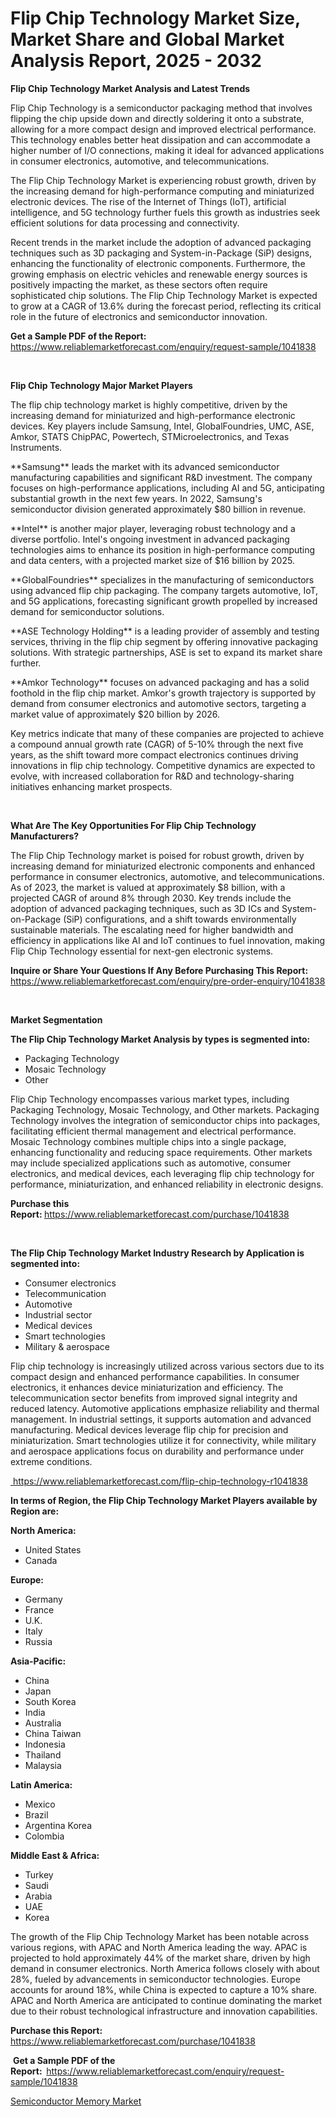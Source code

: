 <p><h1>Flip Chip Technology Market Size, Market Share and Global Market Analysis Report, 2025 - 2032</h1></p><p><strong>Flip Chip Technology Market Analysis and Latest Trends</strong></p>
<p><p>Flip Chip Technology is a semiconductor packaging method that involves flipping the chip upside down and directly soldering it onto a substrate, allowing for a more compact design and improved electrical performance. This technology enables better heat dissipation and can accommodate a higher number of I/O connections, making it ideal for advanced applications in consumer electronics, automotive, and telecommunications.</p><p>The Flip Chip Technology Market is experiencing robust growth, driven by the increasing demand for high-performance computing and miniaturized electronic devices. The rise of the Internet of Things (IoT), artificial intelligence, and 5G technology further fuels this growth as industries seek efficient solutions for data processing and connectivity.</p><p>Recent trends in the market include the adoption of advanced packaging techniques such as 3D packaging and System-in-Package (SiP) designs, enhancing the functionality of electronic components. Furthermore, the growing emphasis on electric vehicles and renewable energy sources is positively impacting the market, as these sectors often require sophisticated chip solutions. The Flip Chip Technology Market is expected to grow at a CAGR of 13.6% during the forecast period, reflecting its critical role in the future of electronics and semiconductor innovation.</p></p>
<p><strong>Get a Sample PDF of the Report:&nbsp;</strong> <a href="https://www.reliablemarketforecast.com/enquiry/request-sample/1041838?utm_campaign=3169&utm_medium=2&utm_source=Github&utm_content=ia&utm_term=06042025&utm_id=flip-chip-technology">https://www.reliablemarketforecast.com/enquiry/request-sample/1041838</a></p>
<p>&nbsp;</p>
<p><strong>Flip Chip Technology Major Market Players</strong></p>
<p><p>The flip chip technology market is highly competitive, driven by the increasing demand for miniaturized and high-performance electronic devices. Key players include Samsung, Intel, GlobalFoundries, UMC, ASE, Amkor, STATS ChipPAC, Powertech, STMicroelectronics, and Texas Instruments.</p><p>**Samsung** leads the market with its advanced semiconductor manufacturing capabilities and significant R&D investment. The company focuses on high-performance applications, including AI and 5G, anticipating substantial growth in the next few years. In 2022, Samsung's semiconductor division generated approximately $80 billion in revenue.</p><p>**Intel** is another major player, leveraging robust technology and a diverse portfolio. Intel's ongoing investment in advanced packaging technologies aims to enhance its position in high-performance computing and data centers, with a projected market size of $16 billion by 2025.</p><p>**GlobalFoundries** specializes in the manufacturing of semiconductors using advanced flip chip packaging. The company targets automotive, IoT, and 5G applications, forecasting significant growth propelled by increased demand for semiconductor solutions.</p><p>**ASE Technology Holding** is a leading provider of assembly and testing services, thriving in the flip chip segment by offering innovative packaging solutions. With strategic partnerships, ASE is set to expand its market share further.</p><p>**Amkor Technology** focuses on advanced packaging and has a solid foothold in the flip chip market. Amkor's growth trajectory is supported by demand from consumer electronics and automotive sectors, targeting a market value of approximately $20 billion by 2026.</p><p>Key metrics indicate that many of these companies are projected to achieve a compound annual growth rate (CAGR) of 5-10% through the next five years, as the shift toward more compact electronics continues driving innovations in flip chip technology. Competitive dynamics are expected to evolve, with increased collaboration for R&D and technology-sharing initiatives enhancing market prospects.</p></p>
<p>&nbsp;</p>
<p><strong>What Are The Key Opportunities For Flip Chip Technology Manufacturers?</strong></p>
<p><p>The Flip Chip Technology market is poised for robust growth, driven by increasing demand for miniaturized electronic components and enhanced performance in consumer electronics, automotive, and telecommunications. As of 2023, the market is valued at approximately $8 billion, with a projected CAGR of around 8% through 2030. Key trends include the adoption of advanced packaging techniques, such as 3D ICs and System-on-Package (SiP) configurations, and a shift towards environmentally sustainable materials. The escalating need for higher bandwidth and efficiency in applications like AI and IoT continues to fuel innovation, making Flip Chip Technology essential for next-gen electronic systems.</p></p>
<p><strong>Inquire or Share Your Questions If Any Before Purchasing This Report:</strong> <a href="https://www.reliablemarketforecast.com/enquiry/pre-order-enquiry/1041838?utm_campaign=3169&utm_medium=2&utm_source=Github&utm_content=ia&utm_term=06042025&utm_id=flip-chip-technology">https://www.reliablemarketforecast.com/enquiry/pre-order-enquiry/1041838</a></p>
<p>&nbsp;</p>
<p><strong>Market Segmentation</strong></p>
<p><strong>The Flip Chip Technology Market Analysis by types is segmented into:</strong></p>
<p><ul><li>Packaging Technology</li><li>Mosaic Technology</li><li>Other</li></ul></p>
<p><p>Flip Chip Technology encompasses various market types, including Packaging Technology, Mosaic Technology, and Other markets. Packaging Technology involves the integration of semiconductor chips into packages, facilitating efficient thermal management and electrical performance. Mosaic Technology combines multiple chips into a single package, enhancing functionality and reducing space requirements. Other markets may include specialized applications such as automotive, consumer electronics, and medical devices, each leveraging flip chip technology for performance, miniaturization, and enhanced reliability in electronic designs.</p></p>
<p><strong>Purchase this Report:&nbsp;</strong><a href="https://www.reliablemarketforecast.com/purchase/1041838?utm_campaign=3169&utm_medium=2&utm_source=Github&utm_content=ia&utm_term=06042025&utm_id=flip-chip-technology">https://www.reliablemarketforecast.com/purchase/1041838</a></p>
<p>&nbsp;</p>
<p><strong>The Flip Chip Technology Market Industry Research by Application is segmented into:</strong></p>
<p><ul><li>Consumer electronics</li><li>Telecommunication</li><li>Automotive</li><li>Industrial sector</li><li>Medical devices</li><li>Smart technologies</li><li>Military & aerospace</li></ul></p>
<p><p>Flip chip technology is increasingly utilized across various sectors due to its compact design and enhanced performance capabilities. In consumer electronics, it enhances device miniaturization and efficiency. The telecommunication sector benefits from improved signal integrity and reduced latency. Automotive applications emphasize reliability and thermal management. In industrial settings, it supports automation and advanced manufacturing. Medical devices leverage flip chip for precision and miniaturization. Smart technologies utilize it for connectivity, while military and aerospace applications focus on durability and performance under extreme conditions.</p></p>
<p><a href="https://www.reliablemarketforecast.com/flip-chip-technology-r1041838?utm_campaign=3169&utm_medium=2&utm_source=Github&utm_content=ia&utm_term=06042025&utm_id=flip-chip-technology">&nbsp;https://www.reliablemarketforecast.com/flip-chip-technology-r1041838</a></p>
<p><strong>In terms of Region, the Flip Chip Technology Market Players available by Region are:</strong></p>
<p>
    <p> <strong> North America: </strong>
        <ul>
            <li>United States</li>
            <li>Canada</li>
        </ul>
        </p> 
    <p> <strong> Europe: </strong>
        <ul>
            <li>Germany</li>
            <li>France</li>
            <li>U.K.</li>
            <li>Italy</li>
            <li>Russia</li>
        </ul>
        </p> 
    <p> <strong> Asia-Pacific: </strong>
        <ul>
            <li>China</li>
            <li>Japan</li>
            <li>South Korea</li>
            <li>India</li>
            <li>Australia</li>
            <li>China Taiwan</li>
            <li>Indonesia</li>
            <li>Thailand</li>
            <li>Malaysia</li>
        </ul>
        </p> 
    <p> <strong> Latin America: </strong>
        <ul>
            <li>Mexico</li>
            <li>Brazil</li>
            <li>Argentina Korea</li>
            <li>Colombia</li>
        </ul>
        </p> 
    <p> <strong> Middle East & Africa: </strong>
        <ul>
            <li>Turkey</li>
            <li>Saudi</li>
            <li>Arabia</li>
            <li>UAE</li>
            <li>Korea</li>
        </ul>
    </p>
    </p>
<p><p>The growth of the Flip Chip Technology Market has been notable across various regions, with APAC and North America leading the way. APAC is projected to hold approximately 44% of the market share, driven by high demand in consumer electronics. North America follows closely with about 28%, fueled by advancements in semiconductor technologies. Europe accounts for around 18%, while China is expected to capture a 10% share. APAC and North America are anticipated to continue dominating the market due to their robust technological infrastructure and innovation capabilities.</p></p>
<p><strong>Purchase this Report: </strong><a href="https://www.reliablemarketforecast.com/purchase/1041838?utm_campaign=3169&utm_medium=2&utm_source=Github&utm_content=ia&utm_term=06042025&utm_id=flip-chip-technology">https://www.reliablemarketforecast.com/purchase/1041838</a></p>
<p>&nbsp;<strong>Get a Sample PDF of the Report:&nbsp;&nbsp;</strong><a href="https://www.reliablemarketforecast.com/enquiry/request-sample/1041838?utm_campaign=3169&utm_medium=2&utm_source=Github&utm_content=ia&utm_term=06042025&utm_id=flip-chip-technology">https://www.reliablemarketforecast.com/enquiry/request-sample/1041838</a></p>
<p><strong></strong></p>
<p><p><a href="https://github.com/balapopepi/Market-Research-Report-List-1/blob/main/semiconductor-memory-market.md?utm_campaign=3169&utm_medium=2&utm_source=Github&utm_content=ia&utm_term=06042025&utm_id=flip-chip-technology">Semiconductor Memory Market</a></p></p>